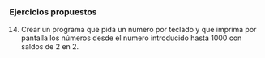 ### Ejercicios propuestos
14. Crear un programa que pida un numero por teclado y que imprima por pantalla los números desde el numero introducido hasta 1000 con saldos de 2 en 2.
